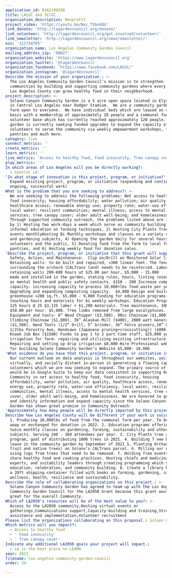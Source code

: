 ```yaml
---
application_id: 0162198298
title: LACGC and SCCGC
organization_description: Nonprofit
project_video: 'https://youtu.be/Nxc_TSbnkQU'
link_donate: 'http://lagardencouncil.org/donate/'
link_volunteer: 'http://lagardencouncil.org/get-involved/volunteer/'
link_newsletter: 'http://lagardencouncil.org/news/newsletter/'
ein: '311734705'
organization_name: Los Angeles Community Garden Council
mailing_address_zip: '90027'
organization_website: 'https://www.lagardencouncil.org'
organization_twitter: '@lagardencouncil'
organization_facebook: 'https://www.facebook.com/LACGC/'
organization_instagram: '@lagardencouncil'
Describe the mission of your organization.: >-
  The Los Angeles Community Garden Council’s mission is to strengthen
  communities by building and supporting community gardens where every person in
  Los Angeles County can grow healthy food in their neighborhood.
project_description: >-
  Solano Canyon Community Garden is a 5 acre open space located in Elysian Park
  in Central Los Angeles near Dodger Stadium.  We are a community garden and
  farm open to everyone.  We have individual beds which are leased on a yearly
  basis with a membership of approximately 20 people and a communal farm with a
  volunteer base which has currently reached approximately 120 people. The
  garden is currently seeking funded upgrades to expand the capacity of
  volunteers to serve the community via weekly empowerment workshops, food
  pantries and much more. 
category: live
connect_metrics: ''
create_metrics: ''
learn_metrics: ''
live_metrics: 'Access to healthy food, Food insecurity, Tree canopy cover'
play_metrics: ''
In which areas of Los Angeles will you be directly working?:
  - Central LA
'In what stage of innovation is this project, program, or initiative?': >-
  Expand existing project, program, or initiative (expanding and continuing
  ongoing, successful work)
What is the problem that you are seeking to address?: >-
  We are seeking to address the following problems: Net access to healthy food;
  food insecurity; housing affordability; water pollution; air quality;
  healthcare access; renewable energy use; property rate; water-use efficiency;
  local water; resilient communities; mental illness; access to mental health
  services; tree canopy cover; older adult well-being; and homelessness.   — 
  Through supported community outreach, the problems listed above are impacted
  by 1) Hosting two work-days a week which serve as community building and
  informal education on farming techniques, 2) Hosting City Plants Tree Adoption
  events monthlyHosting Bi Monthly workshops and classes on a variety of farming
  and gardening subjects, 4) Opening the garden daily for several hours to
  volunteers and the public, 5) Donating food from the farm to local food
  pantries, and 6) Hosting weekly food for donation sales.
'Describe the project, program, or initiative that this grant will support to address the problem identified.': >-
  Safety, Action, and Maintenance:  Clip on/Drill on Monitored Solar lights $500
  Retaining walls- to be built and repaired, ≈300 linear feet. The fence
  surrounding the orchard (CALTrans land) needs to be reinforced. Labor for
  retaining walls 200-600 hours at $25.00 per hour, $5,000 - 15,000    Signs
  made and installed in the garden, stating rules, hours, listing resources such
  as mental health and public safety contacts. $150 - 200 Increase composting
  capacity- increasing capacity to process 10,000+lbs food waste per year.
  Upgrading and expanding composting capacity.  $4,000 Design and build
  greenhouse ≈200 sq.ft. $5,000 - 9,000 Funding for education programs- 125
  teaching hours and materials for bi weekly workshops. Education Program Labor
  125 hours @ 25 $3,125 labor + $1,200 materials. Tree maintenance, 100 hours. @
  $50.00 per hour. $5,000. Tree limbs removed from large eucalyptuses. 
  Equipment and tools- 6” Wood Chipper ($3,500), 90cc Chainsaw ($1,800), 25cc
  Climbing Chainsaw ($1,800), 36” Alaskan Mill ($400), 2000 watt Generator
  ($1,500), Hand Tools (1/2” Drill, 5” Grinder, 36” Felco pruners,10” Chopsaw, 2
  1/2lbs Forestry Axe, Handsaws (Japanese pruning+crosscutting)) ($800), 2nd
  Knaak Job Box ($1500) Funds to pay 1 to 2 part time staff, $25,000 year Drip
  irrigation for farm- repairing and utilizing existing infrastructure.
  Repairing and setting up drip irrigation $8,000 Hire Professional web designer
  for building Solano Community Garden’s Website $5,000- 10,000 
'What evidence do you have that this project, program, or initiative is or will be successful, and how will you define and measure success?': >-
  Our current outlook on data analysis is throughout our websites, social media,
  virtually, and socially distant in-person in generating a flowing capacity of
  volunteers which we are now seeking to expand. The primary source of evidence
  would be in Google Suite to keep our data consistent in supporting Our
  Community in net access to healthy food, food insecurity, housing
  affordability, water pollution, air quality, healthcare access, renewable
  energy use, property rate, water-use efficiency, local water, resilient
  communities, mental illness, access to mental health services, tree canopy
  cover, older adult well-being, and homelessness. We are honored to generate
  and identify information and expand capacity since the Solano Canyon Community
  Garden has shown great promise in Community Outreach. 
'Approximately how many people will be directly impacted by this project, program, or initiative?': '10000'
Describe how Los Angeles County will be different if your work is successful.: >-
  1. Producing 10,000lbs of food from the communal farm per year. To be given
  away or exchanged for donation in 2022. 2. Education programs offering free
  twice monthly classes on gardening, farming, sustainability and other related
  subjects. Serving 240 - 360 attendees per year. 3. City Plants tree adoption
  program, goal of distributing 1000 trees in 2021. 4. Building 7 new beds for
  lease in the community garden by September of 2021 5. Planting Orchard (50-100
  fruit and native trees) on Solano’s CALTrans parcel. 6. Milling our own lumber
  using logs from trees that need to be removed. 7. Holding free events which
  share healthy food and cooking practices. Hosting chiefs and medicinal plant
  experts, and suitability leaders through creating programming which serves
  education, celebration, and community building. 8. Create a library housed in
  a 20ft shipping container filled with books on farming, gardening, cooking,
  wellness, health, resilience and sustainability.
Describe the role of collaborating organizations on this project.: >-
  Solano Canyon Community Garden has agreed to team up with the Los Angeles
  Community Garden Council for the LA2050 Grant because this grant would be
  great for the overall Community.
Which of LA2050’s resources will be of the most value to you?: >-
  Access to the LA2050 community,Hosting virtual events or
  gatherings,Communications support,Capacity-building and training,Strategy
  assistance and implementation,Volunteer recruitment
Please list the organizations collaborating on this proposal.: Solano Canyon Community Garden
Which metrics will you impact?:
  - Access to healthy food
  - ' Food insecurity'
  - ' Tree canopy cover'
Indicate any additional LA2050 goals your project will impact.:
  - LA is the best place to LEARN
year: 2021
filename: los-angeles-community-garden-council
order: 34

---
```

